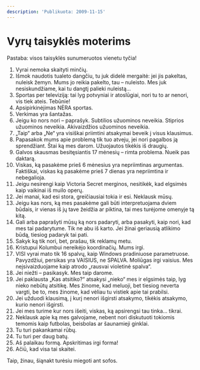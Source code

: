 ```yaml
---
description: 'Publikuota: 2009-11-15'
---
```


# Vyrų taisyklės moterims

Pastaba: visos taisyklės sunumeruotos vienetu tyčia! 

1. Vyrai nemoka skaityti minčių.   
1. Išmok naudotis tualeto dangčiu, tu juk didelė mergaitė: jei jis pakeltas, nuleisk žemyn. Mums jo reikia pakelto, tau – nuleisto. Mes juk nesiskundžiame, kai tu dangtį palieki nuleistą…   
1. Sportas per televiziją: tai lyg potvyniai ir atoslūgiai, nori tu to ar nenori, vis tiek ateis. Tebūnie!   
1. Apsipirkinėjimas NĖRA sportas.   
1. Verkimas yra šantažas.   
1. Jeigu ko nors nori – paprašyk. Subtilios užuominos neveikia. Stiprios užuominos neveikia. Akivaizdžios užuominos neveikia.   
1. „Taip“ arba „Ne“ yra visiškai priimtini atsakymai beveik į visus klausimus.   
1. Papasakok mums apie problemą tik tuo atveju, jei nori pagalbos ją sprendžiant. Štai ką mes darom. Užuojautos tikėkis iš draugių.   
1. Galvos skausmas besitęsiantis 17 mėnesių – rimta problema. Nueik pas daktarą.   
1. Viskas, ką pasakėme prieš 6 mėnesius yra nepriimtinas argumentas. Faktiškai, viskas ką pasakėme prieš 7 dienas yra nepriimtina ir nebegalioja.   
1. Jeigu nesirengi kaip Victoria Secret merginos, nesitikėk, kad elgsimės kaip vaikinai iš muilo operų.   
1. Jei manai, kad esi stora, greičiausiai tokia ir esi. Neklausk mūsų.  
1. Jeigu kas nors, ką mes pasakėme gali būti interpretuojama dviem būdais, ir vienas iš jų tave žeidžia ar piktina, tai mes turėjome omenyje tą kitą.   
1. Gali arba paprašyti mūsų ką nors padaryti, arba pasakyti, kaip nori, kad mes tai padarytume. Tik ne abu iš karto. Jei žinai geriausią atlikimo būdą, tiesiog padaryk tai pati.   
1. Sakyk ką tik nori, bet, prašau, tik reklamų metu.   
1. Kristupui Kolumbui nereikėjo koordinačių. Mums irgi.   
1. VISI vyrai mato tik 16 spalvų, kaip Windows pradiniuose parametruose. Pavyzdžiui, persikas yra VAISIUS, ne SPALVA. Moliūgas irgi vaisius. Mes neįsivaizduojame kaip atrodo „rausvai violetinė spalva“.   
1. Jei niežti – pasikasyk. Mes taip darome.   
1. Jei paklausta „Kas atsitiko?“ atsakysi „nieko“ mes ir elgsimės taip, lyg nieko nebūtų atsitikę. Mes žinome, kad meluoji, bet tiesiog neverta vargti, be to, mes žinome, kad vėliau tu vistiek apie tai prabilsi.   
1. Jei užduodi klausimą, į kurį nenori išgirsti atsakymo, tikėkis atsakymo, kurio nenori išgirsti.   
1. Jei mes turime kur nors išeiti, viskas, ką apsirengsi tau tinka… tikrai.   
1. Neklausk apie ką mes galvojame, nebent nori diskutuoti tokiomis temomis kaip futbolas, beisbolas ar šaunamieji ginklai.   
1. Tu turi pakankamai rūbų.   
1. Tu turi per daug batų.   
1. Aš palaikau formą. Apskritimas irgi forma!   
1. Ačiū, kad visa tai skaitei. 

Taip, žinau, šiąnakt turėsiu miegoti ant sofos.

